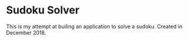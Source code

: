 # Sudoku Solver

This is my attempt at builing an application to solve a sudoku.
Created in December 2018.